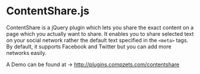 ContentShare.js
===============

ContentShare is a jQuery plugin which lets you share the exact content on a page which you actually want to share. It enables you to share selected text on your social network rather the default text specified in the <code>&lt;meta&gt;</code> tags. By default, it supports Facebook and Twitter but you can add more networks easily.
 
A Demo can be found at &rarr; http://plugins.compzets.com/contentshare
